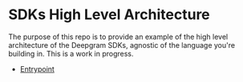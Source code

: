 # SDKs High Level Architecture

The purpose of this repo is to provide an example of the high level architecture of the Deepgram SDKs, agnostic of the language you're building in. This is a work in progress.

- [Entrypoint](./src/index.md)
